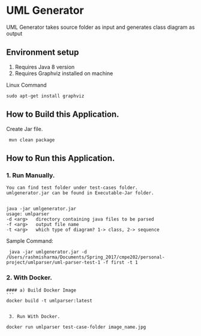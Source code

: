 

# UML Generator

UML Generator takes source folder as input and generates class diagram as output

## Environment setup
  1. Requires Java 8 version
  2. Requires Graphviz installed on machine
  
  Linux Command
  ```
  sudo apt-get install graphviz
  ```
## How to Build this Application.

 Create Jar file.
 ```
  mvn clean package
 ```

## How to Run this Application.

  ### 1. Run Manually.
  ```
  You can find test folder under test-cases folder. 
  umlgenerator.jar can be found in Executable-Jar folder.
  
  
  java -jar umlgenerator.jar
  usage: umlparser
 -d <arg>   directory containing java files to be parsed
 -f <arg>   output file name
 -t <arg>   which type of diagram? 1-> class, 2-> sequence
 ```

 Sample Command:
 ```
  java -jar umlgenerator.jar -d /Users/rashmisharma/Documents/Spring_2017/cmpe202/personal-project/umlparser/uml-parser-test-1 -f first -t 1
  ```

  ### 2. With Docker. 
    #### a) Build Docker Image
    ```
    docker build -t umlparser:latest
 ```

  3. Run With Docker.
  ```
    docker run umlparser test-case-folder image_name.jpg
  ```
